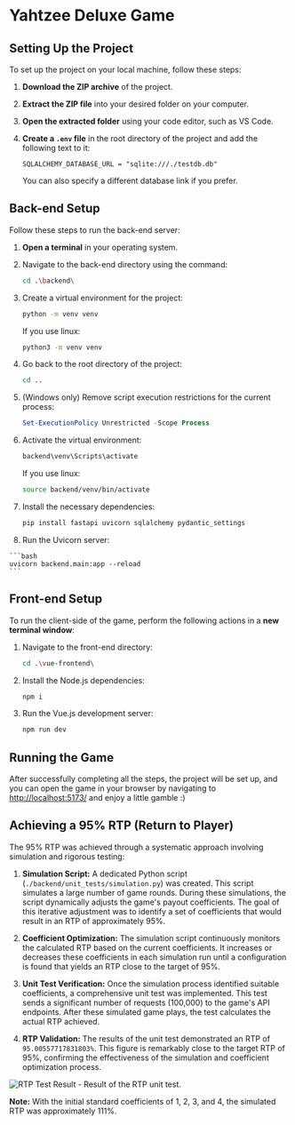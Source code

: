 # Yahtzee Deluxe Game

## Setting Up the Project

To set up the project on your local machine, follow these steps:

1.  **Download the ZIP archive** of the project.
2.  **Extract the ZIP file** into your desired folder on your computer.
3.  **Open the extracted folder** using your code editor, such as VS Code.
4.  **Create a `.env` file** in the root directory of the project and add the following text to it:

    ```
    SQLALCHEMY_DATABASE_URL = "sqlite:///./testdb.db"
    ```

    You can also specify a different database link if you prefer.

## Back-end Setup

Follow these steps to run the back-end server:

1.  **Open a terminal** in your operating system.
2.  Navigate to the back-end directory using the command:

    ```bash
    cd .\backend\
    ```

4.  Create a virtual environment for the project:

    ```bash
    python -m venv venv
    ```

    If you use linux:
    
    ```bash
    python3 -m venv venv
    ```
    
6.  Go back to the root directory of the project:

    ```bash
    cd ..
    ```

7.  (Windows only) Remove script execution restrictions for the current process:

    ```powershell
    Set-ExecutionPolicy Unrestricted -Scope Process
    ```

8.  Activate the virtual environment:

    ```bash
    backend\venv\Scripts\activate
    ```

     If you use linux:
    
    ```bash
    source backend/venv/bin/activate
    ```

9.  Install the necessary dependencies:

    ```bash
    pip install fastapi uvicorn sqlalchemy pydantic_settings
    ```

10.  Run the Uvicorn server:

    ```bash
    uvicorn backend.main:app --reload
    ```

## Front-end Setup

To run the client-side of the game, perform the following actions in a **new terminal window**:

1.  Navigate to the front-end directory:

    ```bash
    cd .\vue-frontend\
    ```

2.  Install the Node.js dependencies:

    ```bash
    npm i
    ```

3.  Run the Vue.js development server:

    ```bash
    npm run dev
    ```


## Running the Game

After successfully completing all the steps, the project will be set up, and you can open the game in your browser by navigating to [http://localhost:5173/](http://localhost:5173/) and enjoy a little gamble :)






## Achieving a 95% RTP (Return to Player)

The 95% RTP was achieved through a systematic approach involving simulation and rigorous testing:

1.  **Simulation Script:** A dedicated Python script (`./backend/unit_tests/simulation.py`) was created. This script simulates a large number of game rounds. During these simulations, the script dynamically adjusts the game's payout coefficients. The goal of this iterative adjustment was to identify a set of coefficients that would result in an RTP of approximately 95%.

2.  **Coefficient Optimization:** The simulation script continuously monitors the calculated RTP based on the current coefficients. It increases or decreases these coefficients in each simulation run until a configuration is found that yields an RTP close to the target of 95%.

3.  **Unit Test Verification:** Once the simulation process identified suitable coefficients, a comprehensive unit test was implemented. This test sends a significant number of requests (100,000) to the game's API endpoints. After these simulated game plays, the test calculates the actual RTP achieved.

4.  **RTP Validation:** The results of the unit test demonstrated an RTP of `95.00557717831803%`. This figure is remarkably close to the target RTP of 95%, confirming the effectiveness of the simulation and coefficient optimization process.

   ![RTP Test Result](https://github.com/user-attachments/assets/4fa8ba6b-01ba-422e-a8d8-3d2e97a8759f) - Result of the RTP unit test.

**Note:** With the initial standard coefficients of 1, 2, 3, and 4, the simulated RTP was approximately 111%.


